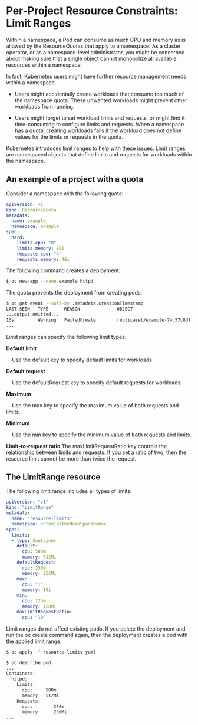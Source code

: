 
# Per-Project Resource Constraints: Limit Ranges

Within a namespace, a Pod can consume as much CPU and memory as is allowed by the ResourceQuotas that apply to a namespace. As a cluster operator, or as a namespace-level administrator, you might be concerned about making sure that a single object cannot monopolize all available resources within a namespace.

In fact, Kubernetes users might have further resource management needs within a namespace.

- Users might accidentally create workloads that consume too much of the namespace quota. These unwanted workloads might prevent other workloads from running.

- Users might forget to set workload limits and requests, or might find it time-consuming to configure limits and requests. When a namespace has a quota, creating workloads fails if the workload does not define values for the limits or requests in the quota.

Kubernetes introduces limit ranges to help with these issues. Limit ranges are namespaced objects that define limits and requests for workloads within the namespace.

## An example of a project with a quota

Consider a namespace with the following quota:

```yaml
apiVersion: v1
kind: ResourceQuota
metadata:
  name: example
  namespace: example
spec:
  hard:
    limits.cpu: "8"
    limits.memory: 8Gi
    requests.cpu: "4"
    requests.memory: 4Gi
```

The following command creates a deployment:

```sh
$ oc new-app --name example httpd
```

The quota prevents the deployment from creating pods:

```sh
$ oc get event --sort-by .metadata.creationTimestamp
LAST SEEN   TYPE      REASON              OBJECT                          MESSAGE
...output omitted...
13s         Warning   FailedCreate        replicaset/example-74c57c8dff   Error creating: pods "example-74c57c8dff-rzl7w" is forbidden: failed quota: example: must specify limits.cpu for: httpd; limits.memory for: httpd; requests.cpu for: httpd; requests.memory for: httpd
...
```

Limit ranges can specify the following limit types:

**Default limit**

&nbsp;&nbsp;&nbsp;&nbsp;Use the default key to specify default limits for workloads.

**Default request**

&nbsp;&nbsp;&nbsp;&nbsp;Use the defaultRequest key to specify default requests for workloads.

**Maximum**

&nbsp;&nbsp;&nbsp;&nbsp;Use the max key to specify the maximum value of both requests and limits.

**Minimum**

&nbsp;&nbsp;&nbsp;&nbsp;Use the min key to specify the minimum value of both requests and limits.

**Limit-to-request ratio**
The maxLimitRequestRatio key controls the relationship between limits and requests. If you set a ratio of two, then the resource limit cannot be more than twice the request.

## The LimitRange resource 

The following limit range includes all types of limits:

```yaml
apiVersion: "v1"
kind: "LimitRange"
metadata:
  name: "resource-limits"
  namespace: <ProvideTheNameSpaceName>
spec:
  limits:
  - type: Container
    default:
      cpu: 500m
      memory: 512Mi
    defaultRequest:
      cpu: 250m
      memory: 256Mi
    max:
      cpu: "1"
      memory: 1Gi
    min:
      cpu: 125m
      memory: 128Mi
    maxLimitRequestRatio:
      cpu: "10"   
```

Limit ranges do not affect existing pods. If you delete the deployment and run the oc create command again, then the deployment creates a pod with the applied limit range.

```sh
$ oc apply -f resource-limits.yaml
```

```sh
$ oc describe pod
...
Containers:
  httpd:
    Limits:
      cpu:     500m
      memory:  512Mi
    Requests:
      cpu:        250m
      memory:     256Mi
...
```

